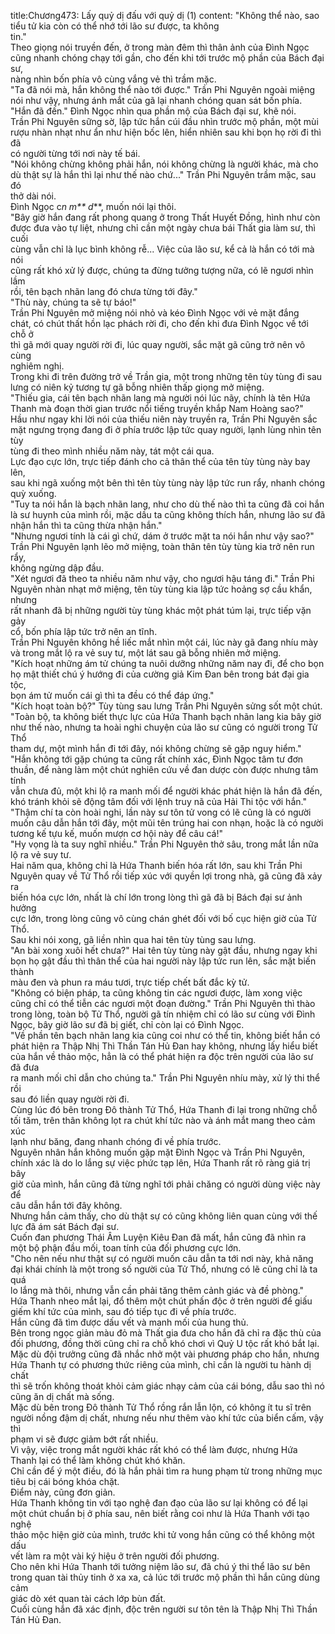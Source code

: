 title:Chương473: Lấy quỷ dị đấu với quỷ dị (1)
content:
"Không thể nào, sao tiểu tử kia còn có thể nhớ tới lão sư được, ta không<br>tin."<br>Theo giọng nói truyền đến, ở trong màn đêm thì thân ảnh của Đình Ngọc<br>cũng nhanh chóng chạy tới gần, cho đến khi tới trước mộ phần của Bách đại sư,<br>nàng nhìn bốn phía vô cùng vắng vẻ thì trầm mặc.<br>"Ta đã nói mà, hắn không thể nào tới được." Trần Phi Nguyên ngoài miệng<br>nói như vậy, nhưng ánh mắt của gã lại nhanh chóng quan sát bốn phía.<br>"Hắn đã đến." Đình Ngọc nhìn qua phần mộ của Bách đại sư, khẽ nói.<br>Trần Phi Nguyên sững sờ, lập tức hắn cúi đầu nhìn trước mộ phần, một mùi<br>rượu nhàn nhạt như ẩn như hiện bốc lên, hiển nhiên sau khi bọn họ rời đi thì đã<br>có người từng tới nơi này tế bái.<br>"Nói không chừng không phải hắn, nói không chừng là người khác, mà cho<br>dù thật sự là hắn thì lại như thế nào chứ..." Trần Phi Nguyên trầm mặc, sau đó<br>thở dài nói.<br>Đình Ngọc c*n m** d***, muốn nói lại thôi.<br>"Bây giờ hắn đang rất phong quang ở trong Thất Huyết Đồng, hình như còn<br>được đưa vào tự liệt, nhưng chỉ cần một ngày chưa bái Thất gia làm sư, thì cuối<br>cùng vẫn chỉ là lục bình không rễ... Việc của lão sư, kể cả là hắn có tới mà nói<br>cũng rất khó xử lý được, chúng ta đừng tưởng tượng nữa, có lẽ ngươi nhìn lầm<br>rồi, tên bạch nhãn lang đó chưa từng tới đây."<br>"Thù này, chúng ta sẽ tự báo!"<br>Trần Phi Nguyên mở miệng nói nhỏ và kéo Đình Ngọc với vẻ mặt đắng<br>chát, có chút thất hồn lạc phách rời đi, cho đến khi đưa Đình Ngọc về tới chỗ ở<br>thì gã mới quay người rời đi, lúc quay người, sắc mặt gã cũng trở nên vô cùng<br>nghiêm nghị.<br>Trong khi đi trên đường trở về Trần gia, một trong những tên tùy tùng đi sau<br>lưng có niên kỷ tương tự gã bỗng nhiên thấp giọng mở miệng.<br>"Thiếu gia, cái tên bạch nhãn lang mà người nói lúc nãy, chính là tên Hứa<br>Thanh mà đoạn thời gian trước nổi tiếng truyền khắp Nam Hoàng sao?"<br>Hầu như ngay khi lời nói của thiếu niên này truyền ra, Trần Phi Nguyên sắc<br>mặt ngưng trọng đang đi ở phía trước lập tức quay người, lạnh lùng nhìn tên tùy<br>tùng đi theo mình nhiều năm này, tát một cái qua.<br>Lực đạo cực lớn, trực tiếp đánh cho cả thân thể của tên tùy tùng này bay lên,<br>sau khi ngã xuống một bên thì tên tùy tùng này lập tức run rẩy, nhanh chóng<br>quỳ xuống.<br>"Tuy ta nói hắn là bạch nhãn lang, như cho dù thế nào thì ta cũng đã coi hắn<br>là sư huynh của mình rồi, mặc dầu ta cũng không thích hắn, nhưng lão sư đã<br>nhận hắn thì ta cũng thừa nhận hắn."<br>"Nhưng ngươi tính là cái gì chứ, dám ở trước mặt ta nói hắn như vậy sao?"<br>Trần Phi Nguyên lạnh lẽo mở miệng, toàn thân tên tùy tùng kia trở nên run rẩy,<br>không ngừng dập đầu.<br>"Xét ngươi đã theo ta nhiều năm như vậy, cho ngươi hậu táng đi." Trần Phi<br>Nguyên nhàn nhạt mở miệng, tên tùy tùng kia lập tức hoảng sợ cầu khẩn, nhưng<br>rất nhanh đã bị những người tùy tùng khác một phát túm lại, trực tiếp vặn gảy<br>cổ, bốn phía lập tức trở nên an tĩnh.<br>Trần Phi Nguyên không hề liếc mắt nhìn một cái, lúc này gã đang nhíu mày<br>và trong mắt lộ ra vẻ suy tư, một lát sau gã bỗng nhiên mở miệng.<br>"Kích hoạt những ám tử chúng ta nuôi dưỡng những năm nay đi, để cho bọn<br>họ mật thiết chú ý hướng đi của cường giả Kim Đan bên trong bát đại gia tộc,<br>bọn ám tử muốn cái gì thì ta đều có thể đáp ứng."<br>"Kích hoạt toàn bộ?" Tùy tùng sau lưng Trần Phi Nguyên sửng sốt một chút.<br>"Toàn bộ, ta không biết thực lực của Hứa Thanh bạch nhãn lang kia bây giờ<br>như thế nào, nhưng ta hoài nghi chuyện của lão sư cũng có người trong Tử Thổ<br>tham dự, một mình hắn đi tới đây, nói không chừng sẽ gặp nguy hiểm."<br>"Hắn không tới gặp chúng ta cũng rất chính xác, Đình Ngọc tâm tư đơn<br>thuần, để nàng làm một chút nghiên cứu về đan dược còn được nhưng tâm tính<br>vẫn chưa đủ, một khi lộ ra manh mối để người khác phát hiện là hắn đã đến,<br>khó tránh khỏi sẽ động tâm đối với lệnh truy nã của Hải Thi tộc với hắn."<br>"Thậm chí ta còn hoài nghi, lần này sư tôn tử vong có lẽ cũng là có người<br>muốn câu dẫn hắn tới đây, một mũi tên trúng hai con nhạn, hoặc là có người<br>tương kế tựu kế, muốn mượn cơ hội này để câu cá!"<br>"Hy vọng là ta suy nghĩ nhiều." Trần Phi Nguyên thở sâu, trong mắt lần nữa<br>lộ ra vẻ suy tư.<br>Hai năm qua, không chỉ là Hứa Thanh biến hóa rất lớn, sau khi Trần Phi<br>Nguyên quay về Tử Thổ rồi tiếp xúc với quyền lợi trong nhà, gã cũng đã xảy ra<br>biến hóa cực lớn, nhất là chí lớn trong lòng thì gã đã bị Bách đại sư ảnh hưởng<br>cực lớn, trong lòng cũng vô cùng chán ghét đối với bố cục hiện giờ của Tử Thổ.<br>Sau khi nói xong, gã liền nhìn qua hai tên tùy tùng sau lưng.<br>"An bài xong xuôi hết chưa?" Hai tên tùy tùng này gật đầu, nhưng ngay khi<br>bọn họ gật đầu thì thân thể của hai người này lập tức run lên, sắc mặt biến thành<br>màu đen và phun ra máu tươi, trực tiếp chết bất đắc kỳ tử.<br>"Không có biện pháp, ta cũng không tin các ngươi được, làm xong việc<br>cũng chỉ có thể tiễn các ngươi một đoạn đường." Trần Phi Nguyên thì thào<br>trong lòng, toàn bộ Tử Thổ, người gã tín nhiệm chỉ có lão sư cùng với Đình<br>Ngọc, bây giờ lão sư đã bị giết, chỉ còn lại có Đình Ngọc.<br>"Về phần tên bạch nhãn lang kia cũng coi như có thể tin, không biết hắn có<br>phát hiện ra Thập Nhị Thì Thần Tán Hủ Đan hay không, nhưng lấy hiểu biết<br>của hắn về thảo mộc, hẳn là có thể phát hiện ra độc trên người của lão sư đã đưa<br>ra manh mối chỉ dẫn cho chúng ta." Trần Phi Nguyên nhíu mày, xử lý thi thể rồi<br>sau đó liền quay người rời đi.<br>Cùng lúc đó bên trong Đô thành Tử Thổ, Hứa Thanh đi lại trong những chỗ<br>tối tăm, trên thân không lọt ra chút khí tức nào và ánh mắt mang theo cảm xúc<br>lạnh như băng, đang nhanh chóng đi về phía trước.<br>Nguyên nhân hắn không muốn gặp mặt Đình Ngọc và Trần Phi Nguyên,<br>chính xác là do lo lắng sự việc phức tạp lên, Hứa Thanh rất rõ ràng giá trị bây<br>giờ của mình, hắn cũng đã từng nghĩ tới phải chăng có người dùng việc này để<br>câu dẫn hắn tới đây không.<br>Nhưng hắn cảm thấy, cho dù thật sự có cũng không liên quan cùng với thế<br>lực đã ám sát Bách đại sư.<br>Cuốn đan phương Thái Âm Luyện Kiêu Đan đã mất, hắn cũng đã nhìn ra<br>một bộ phận đầu mối, toan tính của đối phương cực lớn.<br>"Cho nên nếu như thật sự có người muốn câu dẫn ta tới nơi này, khả năng<br>đại khái chính là một trong số người của Tử Thổ, nhưng có lẽ cũng chỉ là ta quá<br>lo lắng mà thôi, nhưng vẫn cần phải tăng thêm cảnh giác và đề phòng."<br>Hứa Thanh nheo mắt lại, đổ thêm một chút phấn độc ở trên người để giấu<br>giếm khí tức của mình, sau đó tiếp tục đi về phía trước.<br>Hắn cũng đã tìm được dấu vết và manh mối của hung thủ.<br>Bên trong ngọc giản màu đỏ mà Thất gia đưa cho hắn đã chỉ ra đặc thù của<br>đối phương, đồng thời cũng chỉ ra chỗ khó chơi vì Quỷ U tộc rất khó bắt lại.<br>Mặc dù đội trưởng cũng đã nhắc nhở một vài phương pháp cho hắn, nhưng<br>Hứa Thanh tự có phương thức riêng của mình, chỉ cần là người tu hành dị chất<br>thì sẽ trốn không thoát khỏi cảm giác nhạy cảm của cái bóng, dẫu sao thì nó<br>cũng ăn dị chất mà sống.<br>Mặc dù bên trong Đô thành Tử Thổ rồng rắn lẫn lộn, có không ít tu sĩ trên<br>người nồng đậm dị chất, nhưng nếu như thêm vào khí tức của biển cấm, vậy thì<br>phạm vi sẽ được giảm bớt rất nhiều.<br>Vì vậy, việc trong mắt người khác rất khó có thể làm được, nhưng Hứa<br>Thanh lại có thể làm không chút khó khăn.<br>Chỉ cần để ý một điều, đó là hắn phải tìm ra hung phạm từ trong những mục<br>tiêu bị cái bóng khóa chặt.<br>Điểm này, cũng đơn giản.<br>Hứa Thanh không tin với tạo nghệ đan đạo của lão sư lại không có để lại<br>một chút chuẩn bị ở phía sau, nên biết rằng coi như là Hứa Thanh với tạo nghệ<br>thảo mộc hiện giờ của mình, trước khi tử vong hắn cũng có thể không một dấu<br>vết làm ra một vài ký hiệu ở trên người đối phương.<br>Cho nên khi Hứa Thanh tới tưởng niệm lão sư, đã chú ý thi thể lão sư bên<br>trong quan tài thủy tinh ở xa xa, cả lúc tới trước mộ phần thì hắn cũng dùng cảm<br>giác dò xét quan tài cách lớp bùn đất.<br>Cuối cùng hắn đã xác định, độc trên người sư tôn tên là Thập Nhị Thì Thần<br>Tán Hủ Đan.